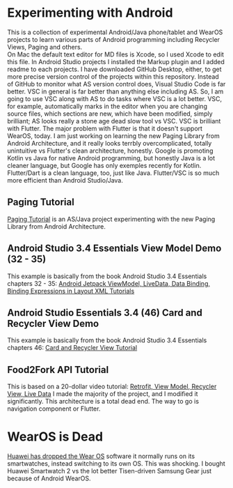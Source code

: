 # Experimenting with Android
This is a collection of experimental Android/Java phone/tablet and WearOS projects to learn various parts of Android programming including Recycler Views, Paging and others.  
On Mac the default text editor for MD files is Xcode, so I used Xcode to edit this file. In Android Studio projects I installed the Markup plugin and I added readme to each projects.
I have downloaded GitHub Desktop, either, to get more precise version control of the projects within this repository.
Instead of GitHub to monitor what AS version control does, Visual Studio Code is far better. VSC in general is far better than anything else including AS. So, I am going to use VSC along with AS to do tasks where VSC is a lot better. VSC, for example, automatically marks in the editor when you are changing source files, which sections are new, which have been modified, simply brilliant; AS looks really a stone age dead slow tool vs VSC. VSC is brilliant with Flutter. The major problem with Flutter is that it doesn't support WearOS, today. I am just working on learning the new  Paging Library from Android Architecture, and it really looks terrbly overcomplicated, totally unintuitive vs Flutter's clean architecture, honestly. Google is promoting Kotlin vs Java for native Android programming, but honestly Java is a lot cleaner language, but Google has only exemples recently for Kotlin. Flutter/Dart is a clean language, too, just like Java.
Flutter/VSC is so much more efficient than Android Studio/Java.

## Paging Tutorial
[Paging Tutorial](https://github.com/nemethmik/ExperimentingWithAndroid/tree/master/PagingTutorial) is an AS/Java project experimenting with the new Paging Library from Android Architecture.

## Android Studio 3.4 Essentials View Model Demo (32 - 35)
This example is basically from the book Android Studio 3.4 Essentials chapters 32 - 35: [Android Jetpack ViewModel, LiveData, Data Binding, Binding Expressions in Layout XML Tutorials](https://github.com/nemethmik/ExperimentingWithAndroid/tree/master/AS34Essentials32ViewModelDemo) 

## Android Studio Essentials 3.4 (46) Card and Recycler View Demo
This example is basically from the book Android Studio 3.4 Essentials chapters 46: [Card and Recycler View Tutorial](https://github.com/nemethmik/ExperimentingWithAndroid/tree/master/AS34Essentials46CardDemo)

## Food2Fork API Tutorial
This is based on a 20-dollar video tutorial: [Retrofit, View Model, Recycler View, Live Data](https://github.com/nemethmik/ExperimentingWithAndroid/tree/master/MTFoodRecipes)
I made the majority of the project, and I modified it significantly. This architecture is a total dead end. The way to go is navigation component or Flutter. 

# WearOS is Dead
[Huawei has dropped the Wear OS](https://www.techradar.com/reviews/huawei-watch-gt-review) software it normally runs on its smartwatches, instead switching to its own OS.
This was shocking. I bought Huawei Smartwatch 2 vs the lot better Tisen-driven Samsung Gear just because of Android WearOS. 



